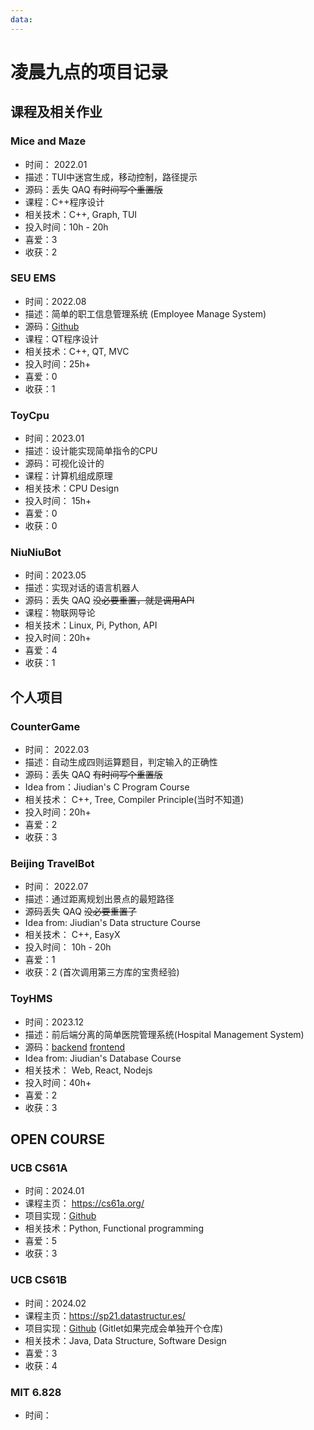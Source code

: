 ```yaml
---
data: 
---
```


# 凌晨九点的项目记录

## 课程及相关作业

### Mice and Maze

- 时间： 2022.01
- 描述：TUI中迷宫生成，移动控制，路径提示
- 源码：丢失 QAQ ~~有时间写个重置版~~
- 课程：C++程序设计
- 相关技术：C++, Graph, TUI
- 投入时间：10h - 20h
- 喜爱：3
- 收获：2

### SEU EMS

- 时间：2022.08
- 描述：简单的职工信息管理系统 (Employee Manage System)
- 源码：[Github](https://github.com/LCJD99/Employee-Manege-system)
- 课程：QT程序设计
- 相关技术：C++, QT, MVC
- 投入时间：25h+
- 喜爱：0
- 收获：1

### ToyCpu

- 时间：2023.01
- 描述：设计能实现简单指令的CPU
- 源码：可视化设计的
- 课程：计算机组成原理
- 相关技术：CPU Design
- 投入时间： 15h+
- 喜爱：0
- 收获：0

### NiuNiuBot

- 时间：2023.05
- 描述：实现对话的语言机器人
- 源码：丢失 QAQ ~~没必要重置，就是调用API~~
- 课程：物联网导论
- 相关技术：Linux, Pi, Python, API
- 投入时间：20h+
- 喜爱：4
- 收获：1


## 个人项目

### CounterGame

- 时间： 2022.03
- 描述：自动生成四则运算题目，判定输入的正确性
- 源码：丢失 QAQ ~~有时间写个重置版~~
- Idea from：Jiudian's C Program Course
- 相关技术： C++, Tree, Compiler Principle(当时不知道)
- 投入时间：20h+
- 喜爱：2
- 收获：3

### Beijing TravelBot

- 时间： 2022.07
- 描述：通过距离规划出景点的最短路径
- 源码丢失 QAQ ~~没必要重置了~~
- Idea from: Jiudian's Data structure Course
- 相关技术： C++, EasyX
- 投入时间： 10h - 20h
- 喜爱：1
- 收获：2 (首次调用第三方库的宝贵经验)

### ToyHMS

- 时间：2023.12
- 描述：前后端分离的简单医院管理系统(Hospital Management System)
- 源码：[backend](https://github.com/LCJD99/HDBMS-backend) [frontend](https://github.com/LCJD99/HDBMS-frondend)
- Idea from: Jiudian's Database Course
- 相关技术： Web, React, Nodejs
- 投入时间：40h+
- 喜爱：2
- 收获：3

## OPEN COURSE

### UCB CS61A

- 时间：2024.01
- 课程主页： https://cs61a.org/
- 项目实现：[Github](https://github.com/LCJD99/cs61a)
- 相关技术：Python, Functional programming
- 喜爱：5
- 收获：3

### UCB CS61B

- 时间：2024.02
- 课程主页：https://sp21.datastructur.es/
- 项目实现：[Github](https://github.com/LCJD99/cs61b) (Gitlet如果完成会单独开个仓库)
- 相关技术：Java, Data Structure, Software Design
- 喜爱：3
- 收获：4

### MIT 6.828

- 时间：